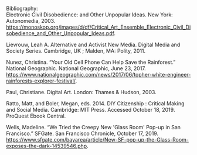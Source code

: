 Bibliography:<br>
Electronic Civil Disobedience: and Other Unpopular Ideas. New York: Autonomedia, 2003. https://monoskop.org/images/d/df/Critical_Art_Ensemble_Electronic_Civil_Disobedience_and_Other_Unpopular_Ideas.pdf.

Lievrouw, Leah A. Alternative and Activist New Media. Digital Media and Society Series. Cambridge, UK ; Malden, MA: Polity, 2011.

Nunez, Christina. “Your Old Cell Phone Can Help Save the Rainforest.” National Geographic. National Geographic, June 23, 2017. https://www.nationalgeographic.com/news/2017/06/topher-white-engineer-rainforests-explorer-festival/.

Paul, Christiane. Digital Art. London: Thames & Hudson, 2003.

Ratto, Matt, and Boler, Megan, eds. 2014. DIY Citizenship : Critical Making and Social Media. Cambridge: MIT Press. Accessed October 18, 2019. ProQuest Ebook Central.

Wells, Madeline. “We Tried the Creepy New 'Glass Room' Pop-up in San Francisco.” SFGate. San Francisco Chronicle, October 17, 2019. https://www.sfgate.com/bayarea/article/New-SF-pop-up-the-Glass-Room-exposes-the-dark-14539546.php.
